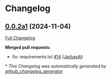 # Changelog

## [0.0.2a1](https://github.com/OpenVoiceOS/ovos-audio-transformer-plugin-ggwave/tree/0.0.2a1) (2024-11-04)

[Full Changelog](https://github.com/OpenVoiceOS/ovos-audio-transformer-plugin-ggwave/compare/0.0.1...0.0.2a1)

**Merged pull requests:**

- fix: requirements.txt [\#14](https://github.com/OpenVoiceOS/ovos-audio-transformer-plugin-ggwave/pull/14) ([JarbasAl](https://github.com/JarbasAl))



\* *This Changelog was automatically generated by [github_changelog_generator](https://github.com/github-changelog-generator/github-changelog-generator)*
